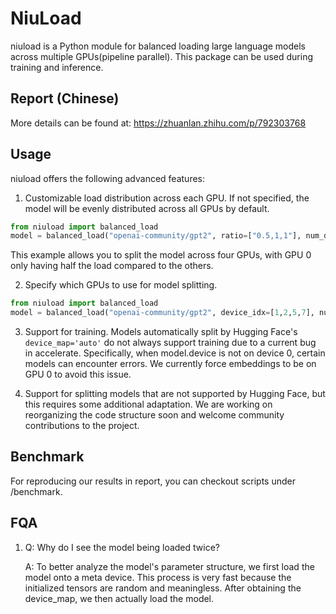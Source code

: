 # NiuLoad

niuload is a Python module for balanced loading large language models across multiple GPUs(pipeline parallel).
This package can be used during training and inference.

## Report (Chinese)
More details can be found at:
https://zhuanlan.zhihu.com/p/792303768 

## Usage

niuload offers the following advanced features:

1. Customizable load distribution across each GPU. If not specified, the model will be evenly distributed across all GPUs by default.

```python
from niuload import balanced_load
model = balanced_load("openai-community/gpt2", ratio=["0.5,1,1"], num_devices=4)
```
This example allows you to split the model across four GPUs, with GPU 0 only having half the load compared to the others.

2. Specify which GPUs to use for model splitting.

```python
from niuload import balanced_load
model = balanced_load("openai-community/gpt2", device_idx=[1,2,5,7], num_devices=4)
```
3. Support for training. Models automatically split by Hugging Face's `device_map='auto'` do not always support training due to a current bug in accelerate. Specifically, when model.device is not on device 0, certain models can encounter errors. We currently force embeddings to be on GPU 0 to avoid this issue.

4. Support for splitting models that are not supported by Hugging Face, but this requires some additional adaptation. We are working on reorganizing the code structure soon and welcome community contributions to the project.


## Benchmark
For reproducing our results in report, you can checkout scripts under /benchmark.

## FQA
1. Q: Why do I see the model being loaded twice?

    A: To better analyze the model's parameter structure, we first load the model onto a meta device. This process is very fast because the initialized tensors are random and meaningless. After obtaining the device_map, we then actually load the model.
